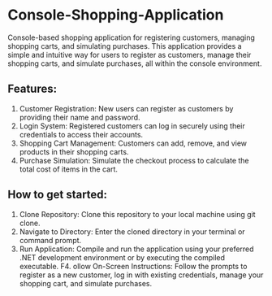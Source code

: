 # Console-Shopping-Application
Console-based shopping application for registering customers, managing shopping carts, and simulating purchases.
This application provides a simple and intuitive way for users to register as customers, manage their shopping carts, and simulate purchases, all within the console environment.

## Features:
1. Customer Registration: New users can register as customers by providing their name and password.
2. Login System: Registered customers can log in securely using their credentials to access their accounts.
3. Shopping Cart Management: Customers can add, remove, and view products in their shopping carts.
4. Purchase Simulation: Simulate the checkout process to calculate the total cost of items in the cart.
   
## How to get started:
1. Clone Repository: Clone this repository to your local machine using git clone.
2. Navigate to Directory: Enter the cloned directory in your terminal or command prompt.
3. Run Application: Compile and run the application using your preferred .NET development environment or by executing the compiled executable.
F4. ollow On-Screen Instructions: Follow the prompts to register as a new customer, log in with existing credentials, manage your shopping cart, and simulate purchases.
